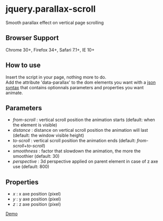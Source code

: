 # jquery.parallax-scroll
Smooth parallax effect on vertical page scrolling

<h2>Browser Support</h2>
Chrome 30+, Firefox 34+, Safari 7.1+, IE 10+

<h2>How to use</h2>
Insert the script in your page, nothing more to do.<br/>
Add the attribute 'data-parallax' to the dom elements you want with a <a href="http://en.wikipedia.org/wiki/JSON#Data_types.2C_syntax_and_example" target="_blank">json syntax</a> that contains optionnals parameters and properties you want animate.

<h2>Parameters</h2>
<ul>
	<li><em>from-scroll</em> : vertical scroll position the animation starts (default: when the element is visible)</li>
	<li><em>distance</em> : distance on vertical scroll position the animation will last (default: the window visible height)</li>
	<li><em>to-scroll</em> : vertical scroll position the animation ends (default: <em>from-scroll</em>+<em>to-scroll</em>)</li>
	<li><em>smoothness</em> : factor that slowdown the animation, the more the smoothier (default: 30)</li>
	<li><em>perspective</em> : 3d perspective applied on parent element in case of z axe use (default: 800)</li>
</ul>

<h2>Properties</h2>
<ul>
	<li><em>x</em> : x axe position (pixel)</li>
	<li><em>y</em> : y axe position (pixel)</li>
	<li><em>z</em> : z axe position (pixel)</li>
</ul>

<a href="http://free.matthieu.com/jquery.parallax-scroll/demo.html" target="_blank">Demo</a>